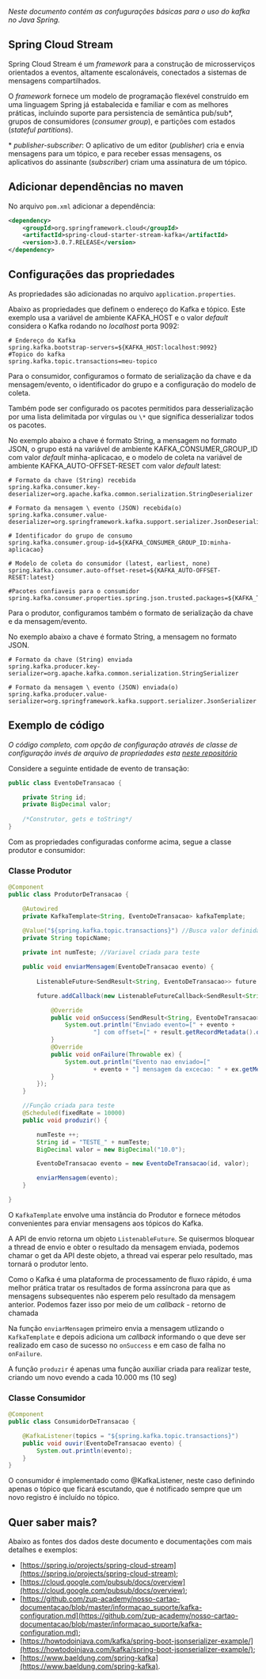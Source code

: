 *Neste documento contém as confugurações básicas para o uso do kafka no Java Spring.*

## Spring Cloud Stream

Spring Cloud Stream é um *framework* para a construção de microsserviços orientados a eventos, altamente escalonáveis, conectados a sistemas de mensagens compartilhados.

O *framework* fornece um modelo de programação flexével construído em uma linguagem Spring já estabalecida e familiar e com as melhores práticas, incluindo suporte para persistencia de semântica pub/sub\*, grupos de consumidores (*consumer group*), e partições com estados (*stateful partitions*).

\* *publisher-subscriber*: O aplicativo de um editor (*publisher*) cria e envia mensagens para um tópico, e para receber essas mensagens, os aplicativos do assinante (*subscriber*) criam uma assinatura de um tópico.


## Adicionar dependências no maven

No arquivo `pom.xml` adicionar a dependência:

```xml
<dependency>
    <groupId>org.springframework.cloud</groupId>
    <artifactId>spring-cloud-starter-stream-kafka</artifactId>
    <version>3.0.7.RELEASE</version>
</dependency>
```


## Configurações das propriedades

As propriedades são adicionadas no arquivo `application.properties`.

Abaixo as propriedades que definem o endereço do Kafka e tópico. Este exemplo usa a variável de ambiente KAFKA_HOST e o valor *default* considera o Kafka rodando no *localhost* porta 9092:

```properties
# Endereço do Kafka
spring.kafka.bootstrap-servers=${KAFKA_HOST:localhost:9092}
#Topico do kafka
spring.kafka.topic.transactions=meu-topico
```

Para o consumidor, configuramos o formato de serialização da chave e da mensagem/evento, o identificador do grupo e a configuração do modelo de coleta.

Também pode ser configurado os pacotes permitidos para desserialização por uma lista delimitada por vírgulas ou `\*` que significa desserializar todos os pacotes.

No exemplo abaixo a chave é formato String, a mensagem no formato JSON, o grupo está na variável de ambiente KAFKA_CONSUMER_GROUP_ID com valor *default* minha-aplicacao, e o modelo de coleta na variável de ambiente KAFKA_AUTO-OFFSET-RESET com valor *default* latest:

```properties
# Formato da chave (String) recebida
spring.kafka.consumer.key-deserializer=org.apache.kafka.common.serialization.StringDeserializer

# Formato da mensagem \ evento (JSON) recebida(o)
spring.kafka.consumer.value-deserializer=org.springframework.kafka.support.serializer.JsonDeserializer

# Identificador do grupo de consumo
spring.kafka.consumer.group-id=${KAFKA_CONSUMER_GROUP_ID:minha-aplicacao}

# Modelo de coleta do consumidor (latest, earliest, none)
spring.kafka.consumer.auto-offset-reset=${KAFKA_AUTO-OFFSET-RESET:latest}

#Pacotes confiaveis para o consumidor
spring.kafka.consumer.properties.spring.json.trusted.packages=${KAFKA_TRUSTED_PACKAGES:*}
```

Para o produtor, configuramos também o formato de serialização da chave e da mensagem/evento.

No exemplo abaixo a chave é formato String, a mensagem no formato JSON.

```properties
# Formato da chave (String) enviada
spring.kafka.producer.key-serializer=org.apache.kafka.common.serialization.StringSerializer

# Formato da mensagem \ evento (JSON) enviada(o)
spring.kafka.producer.value-serializer=org.springframework.kafka.support.serializer.JsonSerializer
```

## Exemplo de código

*O código completo, com opção de configuração através de classe de configuração invés de arquivo de propriedades esta [neste repositório](https://github.com/FernandaLVItau/estudo-kafka)*

Considere a seguinte entidade de evento de transação:

```java
public class EventoDeTransacao {

    private String id;
    private BigDecimal valor;
    
    /*Construtor, gets e toString*/
}
```

Com as propriedades configuradas conforme acima, segue a classe produtor e consumidor:

### Classe Produtor

```java
@Component
public class ProdutorDeTransacao {

    @Autowired
    private KafkaTemplate<String, EventoDeTransacao> kafkaTemplate;

    @Value("${spring.kafka.topic.transactions}") //Busca valor definida no arquivo application.properties
    private String topicName;
    
    private int numTeste; //Variavel criada para teste

    public void enviarMensagem(EventoDeTransacao evento) {
    
        ListenableFuture<SendResult<String, EventoDeTransacao>> future = kafkaTemplate.send(topicName, evento);

        future.addCallback(new ListenableFutureCallback<SendResult<String, EventoDeTransacao>>() {

            @Override
            public void onSuccess(SendResult<String, EventoDeTransacao> result) {
                System.out.println("Enviado evento=[" + evento +
                        "] com offset=[" + result.getRecordMetadata().offset() + "]");
            }
            @Override
            public void onFailure(Throwable ex) {
                System.out.println("Evento nao enviado=["
                        + evento + "] mensagem da excecao: " + ex.getMessage());
            }
        });
    }

    //Função criada para teste
    @Scheduled(fixedRate = 10000)
    public void produzir() {

        numTeste ++;
        String id = "TESTE_" + numTeste;
        BigDecimal valor = new BigDecimal("10.0");

        EventoDeTransacao evento = new EventoDeTransacao(id, valor);

        enviarMensagem(evento);
    }

}
```

O `KafkaTemplate` envolve uma instância do Produtor e fornece métodos convenientes para enviar mensagens aos tópicos do Kafka.

A API de envio retorna um objeto `ListenableFuture`. Se quisermos bloquear a thread de envio e obter o resultado da mensagem enviada, podemos chamar o get da API deste objeto, a thread vai esperar pelo resultado, mas tornará o produtor lento.

Como o Kafka é uma plataforma de processamento de fluxo rápido, é uma melhor prática tratar os resultados de forma assíncrona para que as mensagens subsequentes não esperem pelo resultado da mensagem anterior. Podemos fazer isso por meio de um *callback* - retorno de chamada

Na função `enviarMensagem` primeiro envia a mensagem utlizando o `KafkaTemplate` e depois adiciona um  *callback* informando o que deve ser realizado em caso de sucesso no `onSuccess` e em caso de falha no `onFailure`.

A função `produzir` é apenas uma função auxiliar criada para realizar teste, criando um novo evendo a cada 10.000 ms (10 seg)


### Classe Consumidor

```java
@Component
public class ConsumidorDeTransacao {

    @KafkaListener(topics = "${spring.kafka.topic.transactions}")
    public void ouvir(EventoDeTransacao evento) {
        System.out.println(evento);
    }
}
```

O consumidor é implementado como @KafkaListener, neste caso definindo apenas o tópico que ficará escutando, que é notificado sempre que um novo registro é incluído no tópico.

## Quer saber mais?

Abaixo as fontes dos dados deste documento e documentações com mais detalhes e exemplos:

- [https://spring.io/projects/spring-cloud-stream](https://spring.io/projects/spring-cloud-stream);
- [https://cloud.google.com/pubsub/docs/overview](https://cloud.google.com/pubsub/docs/overview);
- [https://github.com/zup-academy/nosso-cartao-documentacao/blob/master/informacao_suporte/kafka-configuration.md](https://github.com/zup-academy/nosso-cartao-documentacao/blob/master/informacao_suporte/kafka-configuration.md);
- [https://howtodoinjava.com/kafka/spring-boot-jsonserializer-example/](https://howtodoinjava.com/kafka/spring-boot-jsonserializer-example/);
- [https://www.baeldung.com/spring-kafka](https://www.baeldung.com/spring-kafka).
